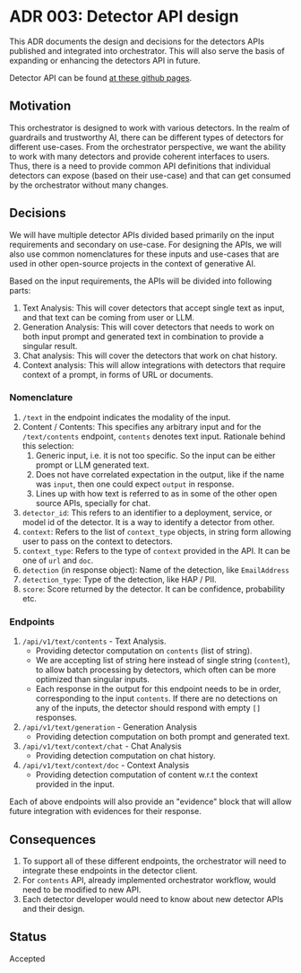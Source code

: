# ADR 003: Detector API design

This ADR documents the design and decisions for the detectors APIs published and integrated into orchestrator. This will also serve the basis of expanding or enhancing the detectors API in future.

Detector API can be found [at these github pages](https://foundation-model-stack.github.io/fms-guardrails-orchestrator/?urls.primaryName=Detector+API).

## Motivation

This orchestrator is designed to work with various detectors. In the realm of guardrails and trustworthy AI, there can be different types of detectors for different use-cases. From the orchestrator perspective, we want the ability to work with many detectors and provide coherent interfaces to users. Thus, there is a need to provide common API definitions that individual detectors can expose (based on their use-case) and that can get consumed by the orchestrator without many changes.

## Decisions

We will have multiple detector APIs divided based primarily on the input requirements and secondary on use-case. For designing the APIs, we will also use common nomenclatures for these inputs and use-cases that are used in other open-source projects in the context of generative AI.

Based on the input requirements, the APIs will be divided into following parts:
1. Text Analysis: This will cover detectors that accept single text as input, and that text can be coming from user or LLM.
1. Generation Analysis: This will cover detectors that needs to work on both input prompt and generated text in combination to provide a singular result.
1. Chat analysis: This will cover the detectors that work on chat history.
1. Context analysis: This will allow integrations with detectors that require context of a prompt, in forms of URL or documents.

### Nomenclature
1. `/text` in the endpoint indicates the modality of the input.
1. Content / Contents: This specifies any arbitrary input and for the `/text/contents` endpoint, `contents` denotes text input. Rationale behind this selection:
    1. Generic input, i.e. it is not too specific. So the input can be either prompt or LLM generated text.
    1. Does not have correlated expectation in the output, like if the name was `input`, then one could expect `output` in response.
    1. Lines up with how text is referred to as in some of the other open source APIs, specially for chat.
1. `detector_id`: This refers to an identifier to a deployment, service, or model id of the detector. It is a way to identify a detector from other.
1. `context`: Refers to the list of `context_type` objects, in string form allowing user to pass on the context to detectors.
1. `context_type`: Refers to the type of `context` provided in the API. It can be one of `url` and `doc`. 
1. `detection` (in response object): Name of the detection, like `EmailAddress`
1. `detection_type`: Type of the detection, like HAP / PII.
1. `score`: Score returned by the detector. It can be confidence, probability etc.

### Endpoints

1. `/api/v1/text/contents` - Text Analysis.
    - Providing detector computation on `contents` (list of string).
    - We are accepting list of string here instead of single string (`content`), to allow batch processing by detectors, which often can be more optimized than singular inputs.
    - Each response in the output for this endpoint needs to be in order, corresponding to the input `contents`. If there are no detections on any of the inputs, the detector should respond with empty `[]` responses.
1. `/api/v1/text/generation` - Generation Analysis
    - Providing detection computation on both prompt and generated text.
1. `/api/v1/text/context/chat` - Chat Analysis
    - Providing detection computation on chat history.
1. `/api/v1/text/context/doc` - Context Analysis
    - Providing detection computation of content w.r.t the context provided in the input.

Each of above endpoints will also provide an "evidence" block that will allow future integration with evidences for their response.

## Consequences

1. To support all of these different endpoints, the orchestrator will need to integrate these endpoints in the detector client.
1. For `contents` API, already implemented orchestrator workflow, would need to be modified to new API.
1. Each detector developer would need to know about new detector APIs and their design.

## Status

Accepted
